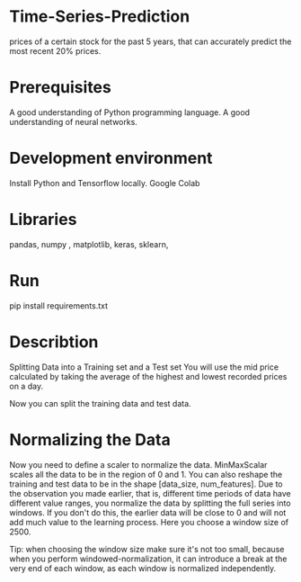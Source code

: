 # Time-Series-Prediction
 prices of a certain stock for the past 5 years, that can accurately predict the most recent 20% prices.
# Prerequisites
A good understanding of Python programming language.
A good understanding of neural networks.
# Development environment
Install Python and Tensorflow locally.
Google Colab
# Libraries
 pandas,
 numpy ,
 matplotlib,
keras,
sklearn,
# Run
 pip install requirements.txt
# Describtion
Splitting Data into a Training set and a Test set
You will use the mid price calculated by taking the average of the highest and lowest recorded prices on a day.

Now you can split the training data and test data. 
# Normalizing the Data
Now you need to define a scaler to normalize the data. MinMaxScalar scales all the data to be in the region of 0 and 1. You can also reshape the training and test data to be in the shape [data_size, num_features].
Due to the observation you made earlier, that is, different time periods of data have different value ranges, you normalize the data by splitting the full series into windows. If you don't do this, the earlier data will be close to 0 and will not add much value to the learning process. Here you choose a window size of 2500.

Tip: when choosing the window size make sure it's not too small, because when you perform windowed-normalization, it can introduce a break at the very end of each window, as each window is normalized independently.
